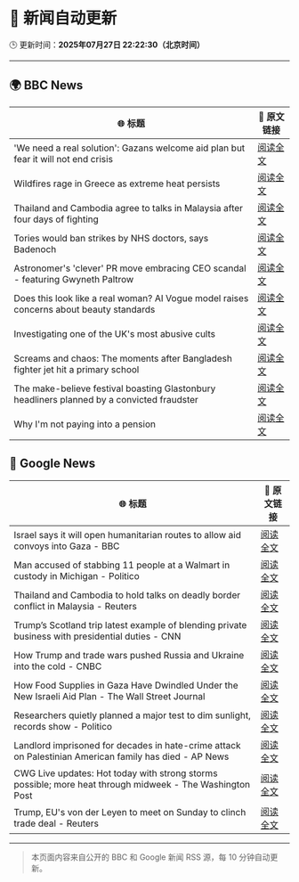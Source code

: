 # 🧠 新闻自动更新

🕒 更新时间：**2025年07月27日 22:22:30（北京时间）**

---

## 🌍 BBC News

| 🌐 标题 | 🔗 原文链接 |
|--------|-------------|
| 'We need a real solution': Gazans welcome aid plan but fear it will not end crisis | [阅读全文](https://www.bbc.com/news/articles/crlzr7ey8rpo) |
| Wildfires rage in Greece as extreme heat persists | [阅读全文](https://www.bbc.com/news/articles/cvgv313e381o) |
| Thailand and Cambodia agree to talks in Malaysia after four days of fighting | [阅读全文](https://www.bbc.com/news/articles/cy854585r32o) |
| Tories would ban strikes by NHS doctors, says Badenoch | [阅读全文](https://www.bbc.com/news/articles/c1kz3d9d9vzo) |
| Astronomer's 'clever' PR move embracing CEO scandal - featuring Gwyneth Paltrow | [阅读全文](https://www.bbc.com/news/articles/crlzrjp2e2lo) |
| Does this look like a real woman? AI Vogue model raises concerns about beauty standards | [阅读全文](https://www.bbc.com/news/articles/cgeqe084nn4o) |
| Investigating one of the UK's most abusive cults | [阅读全文](https://www.bbc.com/news/articles/cp82g8dnxggo) |
| Screams and chaos: The moments after Bangladesh fighter jet hit a primary school | [阅读全文](https://www.bbc.com/news/articles/cp90d9mkz9xo) |
| The make-believe festival boasting Glastonbury headliners planned by a convicted fraudster | [阅读全文](https://www.bbc.com/news/articles/cvg8d7vl420o) |
| Why I'm not paying into a pension | [阅读全文](https://www.bbc.com/news/articles/c05631v11ndo) |

## 📰 Google News

| 🌐 标题 | 🔗 原文链接 |
|--------|-------------|
| Israel says it will open humanitarian routes to allow aid convoys into Gaza - BBC | [阅读全文](https://news.google.com/rss/articles/CBMiWkFVX3lxTFBTN1VzVkF3SjA5elpjR0pCekx4ODFuNlRTU3M5em14ZGdqbGNyY18xRl9kZkxuT3c0WVNXU3h6dDJWcVdpVFFVbjlpOGJjcjljWVFvMzMtMTRWQdIBX0FVX3lxTE1HR08zOFROQ2xGUlpkc1BwRjZUeXN4c25EU2J2VUt4eEpUdVZIRXBpVnF1d3NGS2d0OUxiVzk4dnN3RWhwaExYbmlvQjhFeHhKX2NhRWphV2dIeFU5eHl3?oc=5) |
| Man accused of stabbing 11 people at a Walmart in custody in Michigan - Politico | [阅读全文](https://news.google.com/rss/articles/CBMiuwFBVV95cUxQODhrV0doaWZTVUh1Q3dMRkVXX1hfZmNfaW5PdjB3ZEtPS2dFSW93dmdGMEdJR1dFa1pLMFlUT3BfSUkwa1ZnT3BlcDhGd2J0MzhIcGtVYXM1bk50dDBOaTFPVlBvT1pjVTV5MHNYbFRFQzNHU0hNUkwtdFpnbXhGVFpRa1kzWFV2S0ZnQy1SX3o2em9wTGs3YzJtVElvZjltLV9ObHEzUEVSaHpiTUxjbUhEajNxdjN6U2lv?oc=5) |
| Thailand and Cambodia to hold talks on deadly border conflict in Malaysia - Reuters | [阅读全文](https://news.google.com/rss/articles/CBMitgFBVV95cUxQY0xqMWFlWmZ4S3l4MFBVU2ZKWlk4bVo5S1o0RHY3OVEwRWVvbktxWEdPR2hTMmFySDZnaHdjMFVyY1ByV21PZmFySjdmUklZZm5hZUxaM1BXNlJtSkxDWXRBT2VsRk81c1dBXzgxUUMxUUNTanQ5MnY2YWxmY1hDLWxrUkVlNWxBTDBXMk4xd2hWbG4wSEl6RXZOekF2dHh4eUt5MlRGN3EyU3pqZmJSb1FabVAwUQ?oc=5) |
| Trump’s Scotland trip latest example of blending private business with presidential duties - CNN | [阅读全文](https://news.google.com/rss/articles/CBMiekFVX3lxTE1yRVdsUjU3aENEa3NfQnlPdnZoX3R5ZEVGOUdNSEc5UWg4NGMwQVJZdVB1UDhiZjdCX0tfVnhUckZFLU5uLVZJdjBQNVdQWUFxektsTDNLZ01lZUpYRDM1X2JnaG1VMktFcXNpMEhIelZ2TUJFR21oRXpB0gF_QVVfeXFMTnpIU3JqTzFVbWdmU2k5aWVLR1IxaWw0Z1kwdUoyR2FFNTdJX1czN205d1llWVhwcGM1UjNiVjNRRnZFMklHcGtBLXlCTUFVdWNJNjdqdEJ1Ti1lR1BUamFsOVVNMVpBaDY5dDkyWHRLNzJBZG5qdEFWYWhQXzl3SQ?oc=5) |
| How Trump and trade wars pushed Russia and Ukraine into the cold - CNBC | [阅读全文](https://news.google.com/rss/articles/CBMiowFBVV95cUxOYWRiTG1HZzNwUENrVm95dG1SNEFMSkU5X2Q2ai1tMDIzWkRQd0lYYmE0c0JJUXBmTG9FdkxCMmdLN0RlbS02X3ROODhFbm04SFp0ZnlwdnJFVHp2eGhfYS1sUm5oam11a093UHliSnBDZVI1TV83RUFoTW1MWFQyM1ZZbEtNZ1QwUW9oVE5ENXV1aFJ4R0NoTFFpdzA0U1BYajd30gGoAUFVX3lxTE0xU2ZLa05DWTBMRURUREVuT09QLVNCTEdJY0RjQUt5SXFYc3lxNU5aSFR3UWRKV2lDNFlfaW4yMndCZDd5RWZ5U3pZTkY3Wms1MVMyV3piWDdGU1hQellWSHNUUHpERXdsOGUwaV83TFJpS0d0bTNOWjJHSU9KcjhGS2w1N2EtaU9GcjdTWC1CbTJiNjJ6cjk0QVBTZzZrYU9JQ0xyeUlzMA?oc=5) |
| How Food Supplies in Gaza Have Dwindled Under the New Israeli Aid Plan - The Wall Street Journal | [阅读全文](https://news.google.com/rss/articles/CBMiekFVX3lxTE5ZREk4eDBvbEVERURYb2FneFNOalc0dHpMWUhtRVNiZjkxbEZFWlVXT0ZZUkQ2OUtEVUJkeUUxcDNDT0JzOV9rZ3NXR2Y2ZkJnZDVRLUhiUV9rMF8yVFMtOThCZi1FbE5RWjRYbHpoOVdHREpEWWs3TThB?oc=5) |
| Researchers quietly planned a major test to dim sunlight, records show - Politico | [阅读全文](https://news.google.com/rss/articles/CBMingFBVV95cUxQbV9CQ1JXMV9PRXI0X2hSbDc4amtlRTZXVVcyNG5lb3NnTHdJZnFLaTlDT3NtdGVjLUZXUGoxNzRQWUI5SVczUTdRNEIwOWFhOGlqSm1DWndVVmxYZm1HY09MR0hBTjBRd3R2Y09rVVVtZUdoOWhFR0pGTUs2RUFzOGMxT3Y3Ujd1SlE0TGxwOEN2Q19jNWphRnNKZURFdw?oc=5) |
| Landlord imprisoned for decades in hate-crime attack on Palestinian American family has died - AP News | [阅读全文](https://news.google.com/rss/articles/CBMipgFBVV95cUxQSURzNlNFaXRhb2RXOXZOX05qcURRSkhOVGs0ZzVQZWNWSExCTjhHUUVlMFpqRjYyUlF4V3U0VHprVTBLSDZUelR5b0d4ZW5QTC1kLUZrNGpxQWs2VjJNQk9TblFhb1ozdnBNaXZ5aUhyYjJoajNEbzE5QkVGRENOdjRqR0xxMzRmQlpmMThoSlBDc0dSaE1idkItb2xJUkhRakRtVWV3?oc=5) |
| CWG Live updates: Hot today with strong storms possible; more heat through midweek - The Washington Post | [阅读全文](https://news.google.com/rss/articles/CBMimwFBVV95cUxQQ0FKR0tyUVl0MXNFMlpxWTZ2c1k1VjhNOFpaM1BjZGxBRTlXRGVwY3ZBRXBTdUprUnVadW9UUzFnYW9ubG4tUjFjVXQ0U2JrNUlIS1Zma0ZWMFJtMmI4SEs0MTF1S054TVIyVXI5MGtRQVRxS2Q1U3FUSUxpNXRSZXV5bEVHbWFiazV0Z2hNb1g1TXJvZkhlQURiUQ?oc=5) |
| Trump, EU's von der Leyen to meet on Sunday to clinch trade deal - Reuters | [阅读全文](https://news.google.com/rss/articles/CBMinwFBVV95cUxOT2JJSFo5YW41dTF6czVuYlBkVWhOaHZWZVQ1M1RocG1wVjQzdlNORDVkMUI3RU14MDAtekN4OW1fdlJHRXJScFJPaURhLTRsQmhLMGpuallVZy1UVGFORlZoU1psUXVPNVY2UE5HMFFnTV9LeEJsYkxMNHdOUEtrYS1YWkdmMGtZZ1VIckd0NnF1cnlVNmZQTzhZSk1mUWM?oc=5) |

---
> 本页面内容来自公开的 BBC 和 Google 新闻 RSS 源，每 10 分钟自动更新。